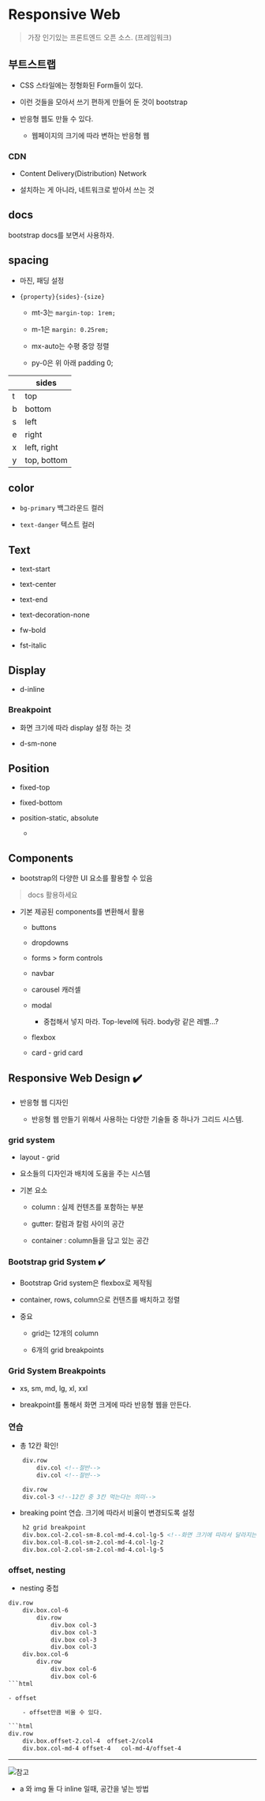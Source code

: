 # Responsive Web

> 가장 인기있는 프론트엔드 오픈 소스. (프레임워크)

## 부트스트랩

- CSS 스타일에는 정형화된 Form들이 있다.

- 이런 것들을 모아서 쓰기 편하게 만들어 둔 것이 bootstrap

- 반응형 웹도 만들 수 있다.

    - 웹페이지의 크기에 따라 변하는 반응형 웹

### CDN

- Content Delivery(Distribution) Network

- 설치하는 게 아니라, 네트워크로 받아서 쓰는 것

## docs

bootstrap docs를 보면서 사용하자.

## spacing

- 마진, 패딩 설정

- `{property}{sides}-{size}`

    - mt-3는 `margin-top: 1rem;`

    - m-1은 `margin: 0.25rem;`

    - mx-auto는 수평 중앙 정렬

    - py-0은 위 아래 padding 0;

|   | sides |
| --- | --- |
| t | top |
| b | bottom |
| s | left |
| e | right |
| x | left, right |
| y | top, bottom |

## color

- `bg-primary` 백그라운드 컬러

- `text-danger` 텍스트 컬러

## Text

- text-start

- text-center

- text-end

- text-decoration-none

- fw-bold

- fst-italic

## Display

- d-inline

### Breakpoint

- 화면 크기에 따라 display 설정 하는 것

- d-sm-none

## Position

- fixed-top

- fixed-bottom

- position-static, absolute

    - 

## Components

- bootstrap의 다양한 UI 요소를 활용할 수 있음

> docs 활용하세요

- 기본 제공된 components를 변환해서 활용

    - buttons

    - dropdowns

    - forms > form controls

    - navbar

    - carousel 캐러셀

    - modal

        - 중첩해서 넣지 마라. Top-level에 둬라. body랑 같은 레벨...?

    - flexbox

    - card - grid card

## Responsive Web Design ✔️

- 반응형 웹 디자인

    - 반응형 웹 만들기 위해서 사용하는 다양한 기술들 중 하나가 그리드 시스템.

### grid system

- layout - grid

- 요소들의 디자인과 배치에 도움을 주는 시스템

- 기본 요소

    - column : 실제 컨텐츠를 포함하는 부분

    - gutter: 칼럼과 칼럼 사이의 공간

    - container : column들을 담고 있는 공간

### Bootstrap grid System ✔️

- Bootstrap Grid system은 flexbox로 제작됨

- container, rows, column으로 컨텐츠를 배치하고 정렬

- 중요

    - grid는 12개의 column

    - 6개의 grid breakpoints

### Grid System Breakpoints

- xs, sm, md, lg, xl, xxl

- breakpoint를 통해서 화면 크게에 따라 반응형 웹을 만든다.

### 연습

- 총 12칸 확인!

```html
    div.row
        div.col <!--절반-->
        div.col <!--절반-->

    div.row
    div.col-3 <!--12칸 중 3칸 먹는다는 의미-->
```

- breaking point 연습. 크기에 따라서 비율이 변경되도록 설정

```html
    h2 grid breakpoint
    div.box.col-2.col-sm-8.col-md-4.col-lg-5 <!--화면 크기에 따라서 달라지는 반응형 grid -->
    div.box.col-8.col-sm-2.col-md-4.col-lg-2
    div.box.col-2.col-sm-2.col-md-4.col-lg-5
```

### offset, nesting 

- nesting 중첩

```html
div.row
    div.box.col-6
        div.row
            div.box col-3
            div.box col-3
            div.box col-3
            div.box col-3
    div.box.col-6
        div.row
            div.box col-6
            div.box col-6
```html

- offset

    - offset만큼 비울 수 있다.

```html
div.row
    div.box.offset-2.col-4  offset-2/col4
    div.box.col-md-4 offset-4   col-md-4/offset-4
```

---

![참고](./images/Screenshot%202022-08-03%20161712.png)

- a 와 img 둘 다 inline 일때, 공간을 넣는 방법